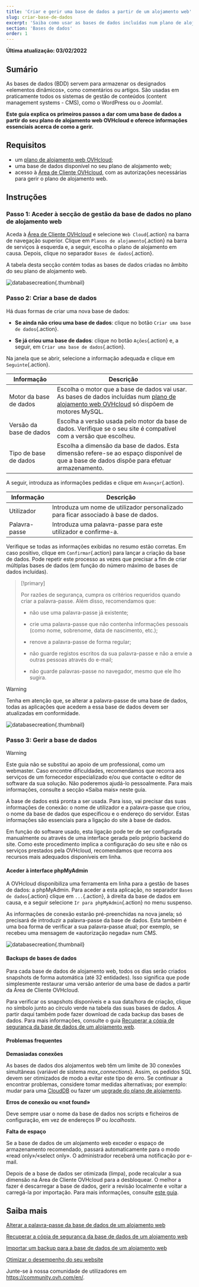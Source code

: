 ```yaml
---
title: 'Criar e gerir uma base de dados a partir de um alojamento web'
slug: criar-base-de-dados
excerpt: 'Saiba como usar as bases de dados incluídas num plano de alojamento web OVHcloud'
section: 'Bases de dados'
order: 1
---
```


**Última atualização: 03/02/2022**

## Sumário

As bases de dados (BDD) servem para armazenar os designados «elementos dinâmicos», como comentários ou artigos. São usadas em praticamente todos os sistemas de gestão de conteúdos (content management systems - CMS), como o WordPress ou o Joomla!.

**Este guia explica os primeiros passos a dar com uma base de dados a partir do seu plano de alojamento web OVHcloud e oferece informações essenciais acerca de como a gerir.**

## Requisitos

- um [plano de alojamento web OVHcloud](https://www.ovhcloud.com/pt/web-hosting/);
- uma base de dados disponível no seu plano de alojamento web;
- acesso à [Área de Cliente OVHcloud](https://www.ovh.com/auth/?action=gotomanager&from=https://www.ovh.pt/&ovhSubsidiary=pt), com as autorizações necessárias para gerir o plano de alojamento web. 

## Instruções

### Passo 1: Aceder à secção de gestão da base de dados no plano de alojamento web

Aceda à [Área de Cliente OVHcloud](https://www.ovh.com/auth/?action=gotomanager&from=https://www.ovh.pt/&ovhSubsidiary=pt) e selecione `Web Cloud`{.action} na barra de navegação superior. Clique em `Planos de alojamento`{.action} na barra de serviços à esquerda e, a seguir, escolha o plano de alojamento em causa. Depois, clique no separador `Bases de dados`{.action}.

A tabela desta secção contém todas as bases de dados criadas no âmbito do seu plano de alojamento web.

![databasecreation](images/database-creation-step1.png){.thumbnail}

### Passo 2: Criar a base de dados

Há duas formas de criar uma nova base de dados:

- **Se ainda não criou uma base de dados**\: clique no botão  `Criar uma base de dados`{.action}.

- **Se já criou uma base de dados**\: clique no botão `Ações`{.action} e, a seguir, em `Criar uma base de dados`{.action}.

Na janela que se abrir, selecione a informação adequada e clique em `Seguinte`{.action}.

|Informação|Descrição|  
|---|---|  
|Motor da base de dados|Escolha o motor que a base de dados vai usar. As bases de dados incluídas num [plano de alojamento web OVHcloud](https://www.ovhcloud.com/pt/web-hosting/) só dispõem de motores MySQL.|  
|Versão da base de dados|Escolha a versão usada pelo motor da base de dados. Verifique se o seu site é compatível com a versão que escolheu. |  
|Tipo de base de dados|Escolha a dimensão da base de dados. Esta dimensão refere-se ao espaço disponível de que a base de dados dispõe para efetuar armazenamento. |   

A seguir, introduza as informações pedidas e clique em `Avançar`{.action}.

|Informação|Descrição|   
|---|---|   
|Utilizador|Introduza um nome de utilizador personalizado para ficar associado à base de dados.|   
|Palavra-passe|Introduza uma palavra-passe para este utilizador e confirme-a.|   

Verifique se todas as informações exibidas no resumo estão corretas. Em caso positivo, clique em `Confirmar`{.action} para lançar a criação da base de dados. Pode repetir este processo as vezes que precisar a fim de criar múltiplas bases de dados (em função do número máximo de bases de dados incluídas).

> [!primary]
>
> Por razões de segurança, cumpra os critérios requeridos quando criar a palavra-passe. Além disso, recomendamos que:
>
> - não use uma palavra-passe já existente;
>
> - crie uma palavra-passe que não contenha informações pessoais (como nome, sobrenome, data de nascimento, etc.);
>
> - renove a palavra-passe de forma regular;
>
> - não guarde registos escritos da sua palavra-passe e não a envie a outras pessoas através do e-mail;
>
> - não guarde palavras-passe no navegador, mesmo que ele lho sugira.
>

> [!warning]
>Tenha em atenção que, se alterar a palavra-passe de uma base de dados, todas as aplicações que acedem a essa base de dados devem ser atualizadas em conformidade.
>


![databasecreation](images/database-creation-step2.png){.thumbnail}

### Passo 3: Gerir a base de dados

> [!warning]
>Este guia não se substitui ao apoio de um professional, como um webmaster. Caso encontre dificuldades, recomendamos que recorra aos serviços de um fornecedor especializado e/ou que contacte o editor de software da sua solução. Não poderemos ajudá-lo pessoalmente. Para mais informações, consulte a secção «Saiba mais» neste guia.
>

A base de dados está pronta a ser usada. Para isso, vai precisar das suas informações de conexão: o nome de utilizador e a palavra-passe que criou, o nome da base de dados que especificou e o endereço do servidor. Estas informações são essenciais para a ligação do site à base de dados.

Em função do software usado, esta ligação pode ter de ser configurada manualmente ou através de uma interface gerada pelo próprio backend do site. Como este procedimento implica a configuração do seu site e não os serviços prestados pela OVHcloud, recomendamos que recorra aos recursos mais adequados disponíveis em linha. 

#### Aceder à interface phpMyAdmin

A OVHcloud disponibiliza uma ferramenta em linha para a gestão de bases de dados: a phpMyAdmin. Para aceder a esta aplicação, no separador `Bases de dados`{.action} clique em `...`{.action}, à direita da base de dados em causa, e a seguir selecione `Ir para phpMyAdmin`{.action} no menu suspenso.

As informações de conexão estarão pré-preenchidas na nova janela; só precisará de introduzir a palavra-passe da base de dados. Esta também é uma boa forma de verificar a sua palavra-passe atual; por exemplo, se recebeu uma mensagem de «autorização negada» num CMS.

![databasecreation](images/database-creation-step3.png){.thumbnail}


#### Backups de bases de dados

Para cada base de dados de alojamento web, todos os dias serão criados snapshots de forma automática (até 32 entidades). Isso significa que pode simplesmente restaurar uma versão anterior de uma base de dados a partir da Área de Cliente OVHcloud. 

Para verificar os snapshots disponíveis e a sua data/hora de criação, clique no símbolo junto ao círculo verde na tabela das suas bases de dados. A partir daqui também pode fazer download de cada backup das bases de dados. Para mais informações, consulte o guia [Recuperar a cópia de segurança da base de dados de um alojamento web](../partilhado_guia_de_exportacao_de_uma_base_de_dados_mysql/).

#### Problemas frequentes

**Demasiadas conexões**

As bases de dados dos alojamentos web têm um limite de 30 conexões simultâneas (variável de sistema *max_connections*). Assim, os pedidos SQL devem ser otimizados de modo a evitar este tipo de erro. Se continuar a encontrar problemas, considere tomar medidas alternativas; por exemplo: mudar para uma  [CloudDB](https://www.ovh.pt/cloud/cloud-databases/) ou fazer um [upgrade do plano de alojamento](https://www.ovhcloud.com/pt/web-hosting/uc-best-web-hosting/). 

**Erros de conexão ou «not found»**

Deve sempre usar o nome da base de dados nos scripts e ficheiros de configuração, em vez de endereços IP ou _localhosts_.

**Falta de espaço**

Se a base de dados de um alojamento web exceder o espaço de armazenamento recomendado, passará automaticamente para o modo «read only»/«select only». O administrador receberá uma notificação por e-mail.

Depois de a base de dados ser otimizada (limpa), pode recalcular a sua dimensão na Área de Cliente OVHcloud para a desbloquear. O melhor a fazer é descarregar a base de dados, gerir a revisão localmente e voltar a carregá-la por importação. Para mais informações, consulte [este guia](../partilhado_guia_de_otimizacao_das_performances_do_seu_site/#passo-7-otimizar-a-sua-base-de-dados).


## Saiba mais

[Alterar a palavra-passe da base de dados de um alojamento web](../alterar-palavra-passe-base-de-dados/)

[Recuperar a cópia de segurança da base de dados de um alojamento web](../partilhado_guia_de_exportacao_de_uma_base_de_dados_mysql/)

[Importar um backup para a base de dados de um alojamento web](../partilhado_guia_de_importacao_de_uma_base_de_dados_mysql/)

[Otimizar o desempenho do seu website](../partilhado_guia_de_otimizacao_das_performances_do_seu_site/)

Junte-se à nossa comunidade de utilizadores em <https://community.ovh.com/en/>.
